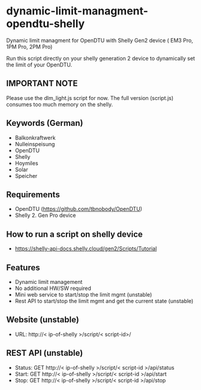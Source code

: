 # dynamic-limit-managment-opendtu-shelly

Dynamic limit managment for OpenDTU with Shelly Gen2 device ( EM3 Pro, 1PM Pro, 2PM Pro)

Run this script directly on your shelly generation 2 device to dynamically set the limit of your OpenDTU.

## IMPORTANT NOTE
Please use the dlm_light.js script for now. The full version (script.js) consumes too much memory on the shelly.


## Keywords (German)

* Balkonkraftwerk
* Nulleinspeisung
* OpenDTU
* Shelly
* Hoymiles
* Solar
* Speicher



## Requirements
* OpenDTU (https://github.com/tbnobody/OpenDTU) 
* Shelly 2. Gen Pro device

## How to run a script on shelly device
* https://shelly-api-docs.shelly.cloud/gen2/Scripts/Tutorial


## Features
* Dynamic limit management
* No additional HW/SW required
* Mini web service to start/stop the limit mgmt (unstable)
* Rest API to start/stop the limit mgmt and get the current state (unstable)


## Website (unstable)
* URL: http://< ip-of-shelly >/script/< script-id>/

## REST API (unstable)
* Status: GET http://< ip-of-shelly >/script/< script-id >/api/status
* Start: GET http://< ip-of-shelly >/script/< script-id >/api/start
* Stop: GET http://< ip-of-shelly >/script/< script-id >/api/stop




